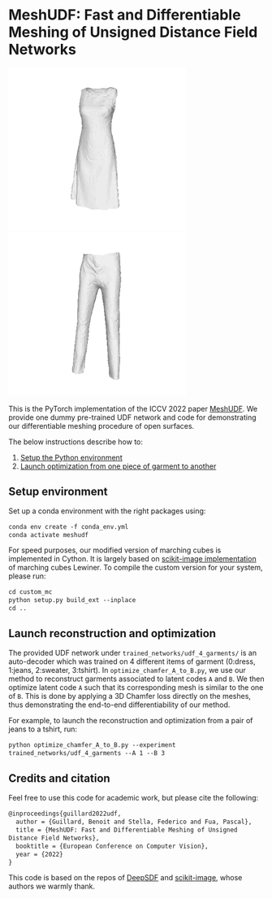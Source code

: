# MeshUDF: Fast and Differentiable Meshing of Unsigned Distance Field Networks

<img src='gifs/optim_0_2.gif' width='350'> <img src='gifs/optim_1_3.gif' width='350'>

This is the PyTorch implementation of the ICCV 2022 paper [MeshUDF](https://bguillard.github.io/meshudf/). We provide one dummy pre-trained UDF network and code for demonstrating our differentiable meshing procedure of open surfaces.

The below instructions describe how to:
1. [Setup the Python environment](#setup-environment)
2. [Launch optimization from one piece of garment to another](#Launch-reconstruction-and-optimization)


## Setup environment
Set up a conda environment with the right packages using:
```
conda env create -f conda_env.yml
conda activate meshudf
```

For speed purposes, our modified version of marching cubes is implemented in Cython. It is largely based on [scikit-image implementation](https://github.com/scikit-image/scikit-image/blob/main/skimage/measure/_marching_cubes_lewiner_cy.pyx) of marching cubes Lewiner. To compile the custom version for your system, please run:
```
cd custom_mc
python setup.py build_ext --inplace
cd ..
```

## Launch reconstruction and optimization

The provided UDF network under `trained_networks/udf_4_garments/` is an auto-decoder which was trained on 4 different items of garment (0:dress, 1:jeans, 2:sweater, 3:tshirt). In `optimize_chamfer_A_to_B.py`, we use our method to reconstruct garments associated to latent codes `A` and `B`. We then optimize latent code `A` such that its corresponding mesh is similar to the one of `B`. This is done by applying a 3D Chamfer loss directly on the meshes, thus demonstrating the end-to-end differentiability of our method.

For example, to launch the reconstruction and optimization from a pair of jeans to a tshirt, run:
```
python optimize_chamfer_A_to_B.py --experiment trained_networks/udf_4_garments --A 1 --B 3
```


## Credits and citation
Feel free to use this code for academic work, but please cite the following:
```
@inproceedings{guillard2022udf,
  author = {Guillard, Benoit and Stella, Federico and Fua, Pascal},
  title = {MeshUDF: Fast and Differentiable Meshing of Unsigned Distance Field Networks},
  booktitle = {European Conference on Computer Vision},
  year = {2022}
}
```

This code is based on the repos of [DeepSDF](https://github.com/facebookresearch/DeepSDF) and [scikit-image](https://github.com/scikit-image/scikit-image), whose authors we warmly thank.
